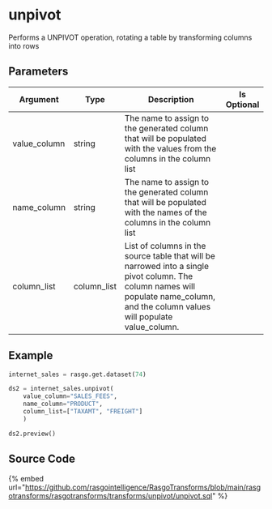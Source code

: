 

# unpivot

Performs a UNPIVOT operation, rotating a table by transforming columns into rows

## Parameters

|   Argument   |    Type     |                                                                                     Description                                                                                     | Is Optional |
| ------------ | ----------- | ----------------------------------------------------------------------------------------------------------------------------------------------------------------------------------- | ----------- |
| value_column | string      | The name to assign to the generated column that will be populated with the values from the columns in the column list                                                               |             |
| name_column  | string      | The name to assign to the generated column that will be populated with the names of the columns in the column list                                                                  |             |
| column_list  | column_list | List of columns in the source table that will be narrowed into a single pivot column. The column names will populate name_column, and the column values will populate value_column. |             |


## Example

```python
internet_sales = rasgo.get.dataset(74)

ds2 = internet_sales.unpivot(
    value_column="SALES_FEES",
    name_column="PRODUCT",
    column_list=["TAXAMT", "FREIGHT"]
    )

ds2.preview()
```

## Source Code

{% embed url="https://github.com/rasgointelligence/RasgoTransforms/blob/main/rasgotransforms/rasgotransforms/transforms/unpivot/unpivot.sql" %}

